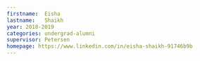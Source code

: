 ```yaml
---
firstname:  Eisha
lastname:   Shaikh
year: 2018-2019
categories: undergrad-alumni
supervisor: Petersen
homepage: https://www.linkedin.com/in/eisha-shaikh-91746b9b
---
```

